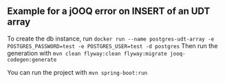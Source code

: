  ## Example for a jOOQ error on INSERT of an UDT array
 
 To create the db instance, run `docker run --name postgres-udt-array -e POSTGRES_PASSWORD=test -e POSTGRES_USER=test -d postgres`
 Then run the generation with `mvn clean flyway:clean flyway:migrate jooq-codegen:generate`
 
 You can run the project with `mvn spring-boot:run`